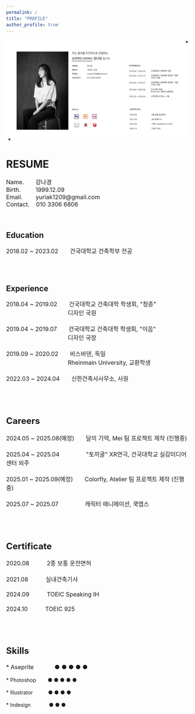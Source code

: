 ```yaml
---
permalink: /
title: "PROFILE"
author_profile: true
---
```


<img src='/images/2.png'>

<h1>RESUME</h1>

  
<p style="font-size: 16px;">Name.&nbsp;&nbsp;&nbsp;&nbsp;&nbsp;&nbsp;&nbsp;강나경<br>  
Birth.&nbsp;&nbsp;&nbsp;&nbsp;&nbsp;&nbsp;&nbsp;&nbsp;&nbsp;1999.12.09<br>  
Email.&nbsp;&nbsp;&nbsp;&nbsp;&nbsp;&nbsp;&nbsp;&nbsp;yuriak1209@gmail.com<br>  
Contact.&nbsp;&nbsp;&nbsp;&nbsp;010 3306 6806</p><br>


<h2>Education</h2>

  
<p style="font-size: 16px;">2018.02 ~ 2023.02&emsp;&emsp;건국대학교 건축학부 전공</p><br>
<br>


<h2>Experience</h2>

  
<p style="font-size: 16px; font-weight:normal;">2018.04 ~ 2019.02&emsp;&emsp;건국대학교 건축대학 학생회, "청춘"<br>
<font size="3">&emsp;&emsp;&emsp;&emsp;&emsp;&emsp;&emsp;&emsp;&nbsp;&nbsp;&emsp;&emsp;디자인 국원<br>  
<br>
<font size="3">2019.04 ~ 2019.07&emsp;&emsp;건국대학교 건축대학 학생회, "이음"<br>  
<font size="3">&emsp;&emsp;&emsp;&emsp;&emsp;&emsp;&emsp;&emsp;&nbsp;&emsp;&emsp;&nbsp;디자인 국장<br>  
<br>
<font size="3">2019.09 ~ 2020.02&emsp;&emsp;비스바덴, 독일</font><br>  
<font size="3">&emsp;&emsp;&emsp;&emsp;&emsp;&emsp;&emsp;&emsp;&emsp;&emsp;&nbsp;&nbsp;Rheinmain University, 교환학생<br>  
<br>
<font size="3">2022.03 ~ 2024.04&emsp;&emsp;신한건축사사무소, 사원</p><br>  
<br>


<h2>Careers</h2>


<p style="font-size: 16px; font-weight:normal;">2024.05 ~ 2025.08(예정)&emsp;&emsp;달의 기억, Mei 팀 프로젝트 제작 (진행중)<br>
<br>
2025.04 ~ 2025.04&emsp;&emsp;&emsp;&emsp;&nbsp;&nbsp;"토끼굴" XR연극, 건국대학교 실감미디어센터 외주<br>
<br>
2025.01 ~ 2025.09(예정)&emsp;&emsp;Colorfly, Atelier 팀 프로젝트 제작 (진행중)<br>
<br>  
2025.07 ~ 2025.07&emsp;&emsp;&emsp;&emsp;&nbsp;&nbsp;캐릭터 애니메이션, 쿡앱스</p><br>
<br>  


<h2>Certificate</h2>

<p style="font-size: 16px; font-weight:normal;">2020.08&emsp;&emsp;&emsp;2종 보통 운전면허<br>
<br>  
2021.08&emsp;&emsp;&emsp;실내건축기사</font><br>
<br>  
2024.09&emsp;&emsp;&emsp;TOEIC Speaking IH</font><br>
<br>  
2024.10&emsp;&emsp;&emsp;TOEIC 925</p><br>
<br>  


<h2>Skills</h2>
* Aseprite&emsp;&emsp;&emsp;&nbsp;&nbsp;● ● ● ● ● </font><br>
<br>  
* Photoshop&emsp;&emsp;&nbsp;● ● ● ● ● </font><br>
<br>  
* Illustrator&emsp;&emsp;&emsp;● ● ● ● </font><br>  
<br>  
* Indesign&emsp;&emsp;&emsp;&nbsp;&nbsp;● ● ● </font><br>  
<br>  

